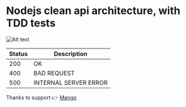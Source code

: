 # Nodejs clean api architecture, with TDD tests
![Alt text](https://nextsoftware.io/files/images/logos/main/nodejs-logo.png)


| Status | Description |
| --- | --- |
| 200 | OK |
| 400 | BAD REQUEST |
| 500 | INTERNAL SERVER ERROR |


Thanks to support 👉 [Mango](https://www.youtube.com/channel/UCabelTt5YHot17aKb19VRNA)
